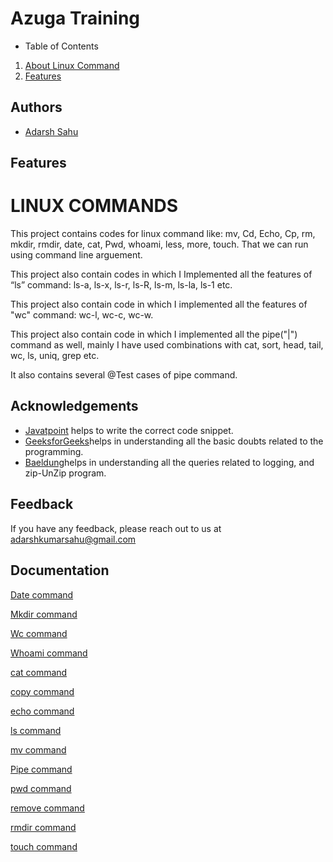 
# Azuga Training
- Table of Contents

1. [About Linux Command](#my-first-title)
2. [Features](#my-second-title)


## Authors

- [Adarsh Sahu](https://github.com/Adarshs-12)


## Features

# LINUX COMMANDS

This project contains codes for linux command like: mv, Cd, Echo, Cp, rm, mkdir, rmdir, date, cat, Pwd, whoami, less, more, touch. That we can run using command line arguement.

This project also contain codes in which I Implemented all the features of “ls” command: 
ls-a, ls-x, ls-r, ls-R, ls-m, ls-la, ls-1 etc. 

This project also contain code in which I implemented all the features of "wc" command: wc-l, wc-c, wc-w. 

This project also contain code in which I implemented all the  pipe("|") command as well, mainly I have used combinations with cat, sort, head, tail, wc, ls, uniq, grep etc.

It also contains several @Test cases of pipe command.



## Acknowledgements

 - [Javatpoint](https://awesomeopensource.com/project/elangosundar/awesome-README-templates) helps to write the correct code snippet.
 - [GeeksforGeeks](https://github.com/matiassingers/awesome-readme)helps in understanding all the basic doubts related to the programming.
 - [Baeldung](https://bulldogjob.com/news/449-how-to-write-a-good-readme-for-your-github-project)helps in understanding all the queries related to logging, and zip-UnZip program.


## Feedback

If you have any feedback, please reach out to us at adarshkumarsahu@gmail.com


## Documentation

[Date command](https://github.com/Adarshs-12/AzugaTraining/blob/develop/Linux%20Command/Date.java) 

[Mkdir command](https://github.com/Adarshs-12/AzugaTraining/blob/develop/Linux%20Command/Mkdir.java) 

[Wc command](https://github.com/Adarshs-12/AzugaTraining/blob/develop/Linux%20Command/Wc.java) 

[Whoami command](https://github.com/Adarshs-12/AzugaTraining/blob/develop/Linux%20Command/Whoami.java) 

[cat command](https://github.com/Adarshs-12/AzugaTraining/blob/develop/Linux%20Command/cat.java) 

[copy command](https://github.com/Adarshs-12/AzugaTraining/blob/develop/Linux%20Command/copy.java) 

[echo command](https://github.com/Adarshs-12/AzugaTraining/blob/develop/Linux%20Command/echo.java) 

[ls command](https://github.com/Adarshs-12/AzugaTraining/blob/develop/Linux%20Command/ls.java) 

[mv command](https://github.com/Adarshs-12/AzugaTraining/blob/develop/Linux%20Command/move.java) 

[Pipe command](https://github.com/Adarshs-12/AzugaTraining/blob/develop/Linux%20Command/pipe1.java)

[pwd command](https://github.com/Adarshs-12/AzugaTraining/blob/develop/Linux%20Command/pwd.java) 

[remove command](https://github.com/Adarshs-12/AzugaTraining/blob/develop/Linux%20Command/remove.java) 

[rmdir command](https://github.com/Adarshs-12/AzugaTraining/blob/develop/Linux%20Command/rmdir.java) 

[touch command](https://github.com/Adarshs-12/AzugaTraining/blob/develop/Linux%20Command/touch.java)

